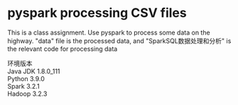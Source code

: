 # pyspark processing CSV files
This is a class assignment. Use pyspark to process some data on the highway.
"data" file is the processed data, and "SparkSQL数据处理和分析" is the relevant code for processing data

环境版本   
Java JDK 1.8.0_111   
Python 3.9.0   
Spark 3.2.1   
Hadoop 3.2.3   
